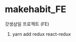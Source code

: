 # makehabit_FE

갓생삼일 프로젝트 (FE)

<!-- //화이팅 -->
<!-- //화이팅 -->
<!-- //화이팅 -->
<!-- //화이팅 -->
<!-- //화이팅 -->
<!-- //화이팅 -->

1. yarn add redux react-redux
